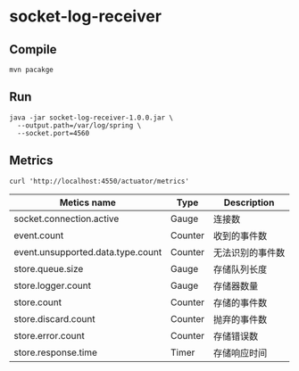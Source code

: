 # socket-log-receiver

## Compile

```shell
mvn pacakge
```

## Run

```shell
java -jar socket-log-receiver-1.0.0.jar \
  --output.path=/var/log/spring \
  --socket.port=4560
```

## Metrics

```shell
curl 'http://localhost:4550/actuator/metrics'
```


| Metics name | Type | Description |
| --- | --- | --- |
| socket.connection.active | Gauge | 连接数 |
| event.count | Counter | 收到的事件数 |
| event.unsupported.data.type.count | Counter | 无法识别的事件数 |
| store.queue.size | Gauge | 存储队列长度 |
| store.logger.count | Gauge | 存储器数量 |
| store.count | Counter | 存储的事件数 |
| store.discard.count | Counter | 抛弃的事件数 |
| store.error.count | Counter | 存储错误数 |
| store.response.time | Timer | 存储响应时间 |


